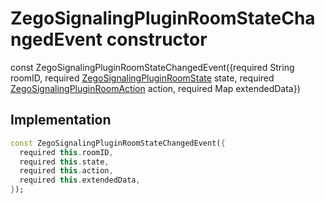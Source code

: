 


# ZegoSignalingPluginRoomStateChangedEvent constructor






const
ZegoSignalingPluginRoomStateChangedEvent({required String roomID, required [ZegoSignalingPluginRoomState](../../zego_uikit_prebuilt_live_audio_room/ZegoSignalingPluginRoomState.md) state, required [ZegoSignalingPluginRoomAction](../../zego_uikit_prebuilt_live_audio_room/ZegoSignalingPluginRoomAction.md) action, required Map extendedData})





## Implementation

```dart
const ZegoSignalingPluginRoomStateChangedEvent({
  required this.roomID,
  required this.state,
  required this.action,
  required this.extendedData,
});
```







